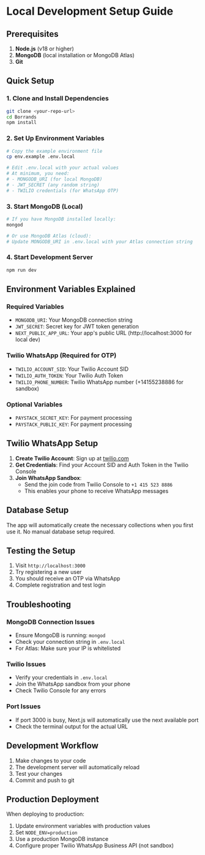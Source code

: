 # Local Development Setup Guide

## Prerequisites

1. **Node.js** (v18 or higher)
2. **MongoDB** (local installation or MongoDB Atlas)
3. **Git**

## Quick Setup

### 1. Clone and Install Dependencies
```bash
git clone <your-repo-url>
cd Borrands
npm install
```

### 2. Set Up Environment Variables
```bash
# Copy the example environment file
cp env.example .env.local

# Edit .env.local with your actual values
# At minimum, you need:
# - MONGODB_URI (for local MongoDB)
# - JWT_SECRET (any random string)
# - TWILIO credentials (for WhatsApp OTP)
```

### 3. Start MongoDB (Local)
```bash
# If you have MongoDB installed locally:
mongod

# Or use MongoDB Atlas (cloud):
# Update MONGODB_URI in .env.local with your Atlas connection string
```

### 4. Start Development Server
```bash
npm run dev
```

## Environment Variables Explained

### Required Variables
- `MONGODB_URI`: Your MongoDB connection string
- `JWT_SECRET`: Secret key for JWT token generation
- `NEXT_PUBLIC_APP_URL`: Your app's public URL (http://localhost:3000 for local dev)

### Twilio WhatsApp (Required for OTP)
- `TWILIO_ACCOUNT_SID`: Your Twilio Account SID
- `TWILIO_AUTH_TOKEN`: Your Twilio Auth Token
- `TWILIO_PHONE_NUMBER`: Twilio WhatsApp number (+14155238886 for sandbox)

### Optional Variables
- `PAYSTACK_SECRET_KEY`: For payment processing
- `PAYSTACK_PUBLIC_KEY`: For payment processing

## Twilio WhatsApp Setup

1. **Create Twilio Account**: Sign up at [twilio.com](https://twilio.com)
2. **Get Credentials**: Find your Account SID and Auth Token in the Twilio Console
3. **Join WhatsApp Sandbox**: 
   - Send the join code from Twilio Console to `+1 415 523 8886`
   - This enables your phone to receive WhatsApp messages

## Database Setup

The app will automatically create the necessary collections when you first use it. No manual database setup required.

## Testing the Setup

1. Visit `http://localhost:3000`
2. Try registering a new user
3. You should receive an OTP via WhatsApp
4. Complete registration and test login

## Troubleshooting

### MongoDB Connection Issues
- Ensure MongoDB is running: `mongod`
- Check your connection string in `.env.local`
- For Atlas: Make sure your IP is whitelisted

### Twilio Issues
- Verify your credentials in `.env.local`
- Join the WhatsApp sandbox from your phone
- Check Twilio Console for any errors

### Port Issues
- If port 3000 is busy, Next.js will automatically use the next available port
- Check the terminal output for the actual URL

## Development Workflow

1. Make changes to your code
2. The development server will automatically reload
3. Test your changes
4. Commit and push to git

## Production Deployment

When deploying to production:
1. Update environment variables with production values
2. Set `NODE_ENV=production`
3. Use a production MongoDB instance
4. Configure proper Twilio WhatsApp Business API (not sandbox)
